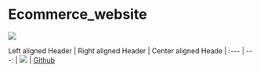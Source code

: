 # Ecommerce_website

<img src="https://www.linkpicture.com/q/아미Japan-n-ArmyJapan.png" >


Left aligned Header | Right aligned Header | Center aligned Heade
| :--- | ---: | 
<img src="https://www.linkpicture.com/q/btsarmy-screen.jpg" > | [Github](https://dev-btsarmy.pantheonsite.io/ "Github home")



